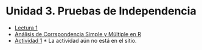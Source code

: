 # Unidad 3. Pruebas de Independencia
  - [Lectura 1](Análisis_Correspondencia_Simple.pdf)
  - [Análisis de Corrspondencia Simple y Múltiple en R](Correspondencia%20en%20R.pdf)
  - [Actividad 1](Actividad%203.pdf) * La actividad aún no está en el sitio.
  <!-- - [Actividad 2](Actividad%204.pdf) -->
